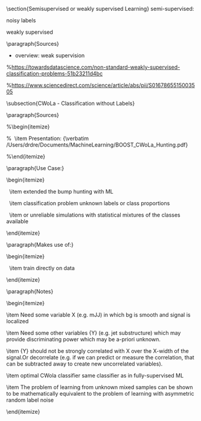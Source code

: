 \section{Semisupervised or weakly supervised Learning}
semi-supervised: 

noisy labels

weakly supervised
  

\paragraph{Sources}

- overview: weak supervision

%https://towardsdatascience.com/non-standard-weakly-supervised-classification-problems-51b23211d4bc

%https://www.sciencedirect.com/science/article/abs/pii/S0167865515003505

  

\subsection{CWoLa - Classification without Labels}

\paragraph{Sources}

%\begin{itemize}

%  \item Presentation: {\verbatim /Users/drdre/Documents/MachineLearning/BOOST_CWoLa_Hunting.pdf}

%\end{itemize}

  

  

\paragraph{Use Case:}

\begin{itemize}

  \item extended the bump hunting with ML

  \item classification problem unknown labels or class proportions

  \item or unreliable simulations with statistical mixtures of the classes available

\end{itemize}

  

\paragraph{Makes use of:}

\begin{itemize}

  \item train directly on data

\end{itemize}

  

\paragraph{Notes}

\begin{itemize}

\item Need some variable X (e.g. mJJ) in which bg is smooth and signal is localized

\item Need some other variables {Y} (e.g. jet substructure) which may provide discriminating power which may be a-priori unknown.

\item {Y} should not be strongly correlated with X over the X-width of the signal.Or decorrelate (e.g. if we can predict or measure the correlation, that can be subtracted away to create new uncorrelated variables).

\item optimal CWola classifier same classifier as in fully-supervised ML

\item The problem of learning from unknown mixed samples can be shown to be mathematically equivalent to the problem of learning with asymmetric random label noise

\end{itemize}